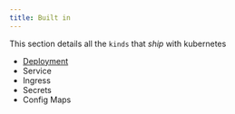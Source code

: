 ```yaml
---
title: Built in
---
```


This section details all the `kinds` that _ship_ with kubernetes

* [Deployment](/deployment)
* Service
* Ingress
* Secrets
* Config Maps
